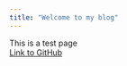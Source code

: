 ```yaml
---
title: "Welcome to my blog"
---
```


This is a test page  
[Link to GitHub](https://github.com/LeNetQuiParle/skills-github-pages/)

